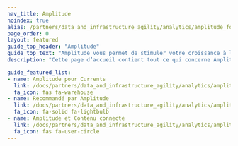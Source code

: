 ```yaml
---
nav_title: Amplitude
noindex: true
alias: /partners/data_and_infrastructure_agility/analytics/amplitude_for_currents/
page_order: 0
layout: featured
guide_top_header: "Amplitude"
guide_top_text: "Amplitude vous permet de stimuler votre croissance à l’aide de robustes analyses de produit et de comportement. Obtenez une compréhension complète des comportements et des caractéristiques courantes au sein de segments d’utilisateurs pour développer un ciblage optimal."
description: "Cette page d’accueil contient tout ce qui concerne Amplitude, y compris Amplitude pour Currents, Recommandé par Amplitude et la manière de tirer parti d’Amplitude et du contenu connecté."

guide_featured_list:
- name: Amplitude pour Currents
  link: /docs/partners/data_and_infrastructure_agility/analytics/amplitude/amplitude_for_currents/
  fa_icon: fas fa-warehouse
- name: Recommandé par Amplitude
  link: /docs/partners/data_and_infrastructure_agility/analytics/amplitude/amplitude_audiences/
  fa_icon: fa-solid fa-lightbulb
- name: Amplitude et Contenu connecté
  link: /docs/partners/data_and_infrastructure_agility/analytics/amplitude/amplitude_user_profile_api/
  fa_icon: fas fa-user-circle
---
```


<br> 